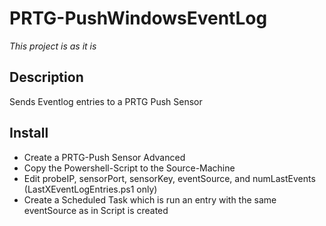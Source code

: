 # PRTG-PushWindowsEventLog
*This project is as it is*

## Description
Sends Eventlog entries to a PRTG Push Sensor

## Install
- Create a PRTG-Push Sensor Advanced
- Copy the Powershell-Script to the Source-Machine
- Edit probeIP, sensorPort, sensorKey, eventSource, and numLastEvents (LastXEventLogEntries.ps1 only)
- Create a Scheduled Task which is run an entry with the same eventSource as in Script is created